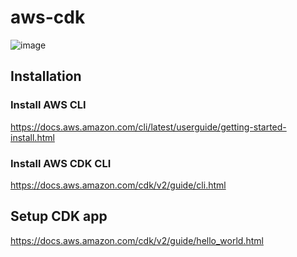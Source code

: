 # aws-cdk
![image](https://github.com/user-attachments/assets/e9006712-d736-42df-adac-1682cf778607)


## Installation
### Install AWS CLI
https://docs.aws.amazon.com/cli/latest/userguide/getting-started-install.html

### Install AWS CDK CLI
https://docs.aws.amazon.com/cdk/v2/guide/cli.html


## Setup CDK app
https://docs.aws.amazon.com/cdk/v2/guide/hello_world.html
